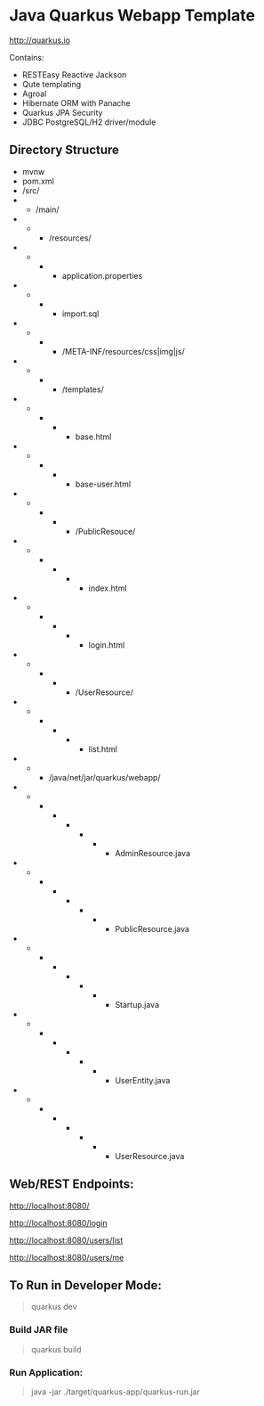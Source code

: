# Java Quarkus Webapp Template

<http://quarkus.io>

Contains:
 - RESTEasy Reactive Jackson
 - Qute templating
 - Agroal
 - Hibernate ORM with Panache
 - Quarkus JPA Security
 - JDBC PostgreSQL/H2 driver/module

## Directory Structure

- mvnw
- pom.xml
- /src/
- - /main/
- - - /resources/
- - - - application.properties
- - - - import.sql
- - - - /META-INF/resources/css|img|js/
- - - - /templates/
- - - - - base.html
- - - - - base-user.html
- - - - - /PublicResouce/
- - - - - - index.html
- - - - - - login.html
- - - - - /UserResource/
- - - - - - list.html
- - - /java/net/jar/quarkus/webapp/
- - - - - - - - AdminResource.java
- - - - - - - - PublicResource.java
- - - - - - - - Startup.java
- - - - - - - - UserEntity.java
- - - - - - - - UserResource.java

## Web/REST Endpoints:

<http://localhost:8080/>

<http://localhost:8080/login>

<http://localhost:8080/users/list>

<http://localhost:8080/users/me>

## To Run in Developer Mode:

> quarkus dev

### Build JAR file

> quarkus build

### Run Application:

> java -jar ./target/quarkus-app/quarkus-run.jar
